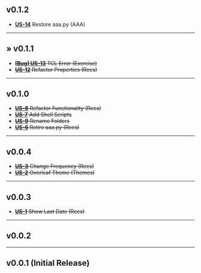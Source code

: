 ## v0.1.2
* [**US-14**](https://daniel-hengyu-xiang.atlassian.net/browse/US-14) Restore aaa.py (AAA)
___
## &raquo; v0.1.1
* ~~[**[Bug] US-13**](https://daniel-hengyu-xiang.atlassian.net/browse/US-13) TCL Error (Exercise)~~
* ~~[**US-12**](https://daniel-hengyu-xiang.atlassian.net/browse/US-12) Refactor Properties (Recs)~~
___
## v0.1.0
* ~~[**US-8**](https://daniel-hengyu-xiang.atlassian.net/browse/US-8) Refactor Functionality (Recs)~~
* ~~[**US-7**](https://daniel-hengyu-xiang.atlassian.net/browse/US-7) Add Shell Scripts~~
* ~~[**US-9**](https://daniel-hengyu-xiang.atlassian.net/browse/US-9) Rename Folders~~
* ~~[**US-6**](https://daniel-hengyu-xiang.atlassian.net/browse/US-6) Retire aaa.py (Recs)~~
___
## v0.0.4
* ~~[**US-3**](https://daniel-hengyu-xiang.atlassian.net/browse/US-3) Change Frequency (Recs)~~
* ~~[**US-2**](https://daniel-hengyu-xiang.atlassian.net/browse/US-2) Overleaf Theme (Themes)~~
___
## v0.0.3
* ~~[**US-1**](https://daniel-hengyu-xiang.atlassian.net/browse/US-1) Show Last Date (Recs)~~
___
## v0.0.2
___
## v0.0.1 (Initial Release)
